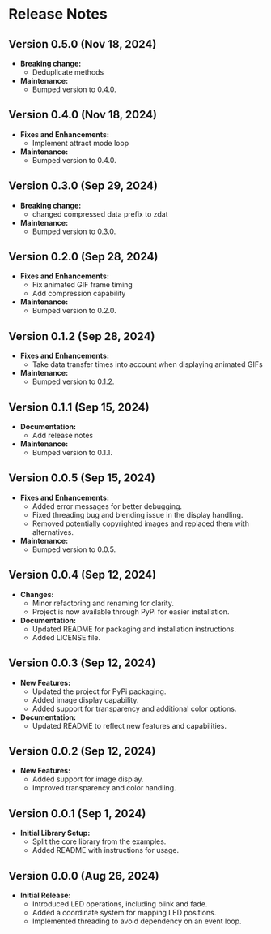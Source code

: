 # Release Notes

## Version 0.5.0 (Nov 18, 2024)
- **Breaking change:**
  - Deduplicate methods
- **Maintenance:**
  - Bumped version to 0.4.0.

## Version 0.4.0 (Nov 18, 2024)
- **Fixes and Enhancements:**
  - Implement attract mode loop
- **Maintenance:**
  - Bumped version to 0.4.0.

## Version 0.3.0 (Sep 29, 2024)
- **Breaking change:**
  - changed compressed data prefix to zdat
- **Maintenance:**
  - Bumped version to 0.3.0.

## Version 0.2.0 (Sep 28, 2024)
- **Fixes and Enhancements:**
  - Fix animated GIF frame timing
  - Add compression capability
- **Maintenance:**
  - Bumped version to 0.2.0.
  
## Version 0.1.2 (Sep 28, 2024)
- **Fixes and Enhancements:**
  - Take data transfer times into account when displaying animated GIFs
- **Maintenance:**
  - Bumped version to 0.1.2.
  
## Version 0.1.1 (Sep 15, 2024)
- **Documentation:**
  - Add release notes
- **Maintenance:**
  - Bumped version to 0.1.1.

## Version 0.0.5 (Sep 15, 2024)
- **Fixes and Enhancements:**
  - Added error messages for better debugging.
  - Fixed threading bug and blending issue in the display handling.
  - Removed potentially copyrighted images and replaced them with alternatives.
- **Maintenance:**
  - Bumped version to 0.0.5.

## Version 0.0.4 (Sep 12, 2024)
- **Changes:**
  - Minor refactoring and renaming for clarity.
  - Project is now available through PyPi for easier installation.
- **Documentation:**
  - Updated README for packaging and installation instructions.
  - Added LICENSE file.

## Version 0.0.3 (Sep 12, 2024)
- **New Features:**
  - Updated the project for PyPi packaging.
  - Added image display capability.
  - Added support for transparency and additional color options.
- **Documentation:**
  - Updated README to reflect new features and capabilities.

## Version 0.0.2 (Sep 12, 2024)
- **New Features:**
  - Added support for image display.
  - Improved transparency and color handling.

## Version 0.0.1 (Sep 1, 2024)
- **Initial Library Setup:**
  - Split the core library from the examples.
  - Added README with instructions for usage.

## Version 0.0.0 (Aug 26, 2024)
- **Initial Release:**
  - Introduced LED operations, including blink and fade.
  - Added a coordinate system for mapping LED positions.
  - Implemented threading to avoid dependency on an event loop.
